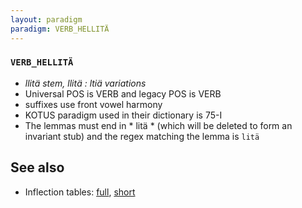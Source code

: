 ```yaml
---
layout: paradigm
paradigm: VERB_HELLITÄ
---
```

### ` VERB_HELLITÄ `

* _llitä stem, llitä : ltiä variations_
* Universal POS is VERB and legacy POS is VERB
* suffixes use front vowel harmony
* KOTUS paradigm used in their dictionary is 75-I
* The lemmas must end in * litä * (which will be deleted to form an invariant stub) and the regex matching the lemma is ` litä `

## See also

* Inflection tables: [full](gen/H/hellitä.html), [short](gen/H/hellitä_wikt.html)

